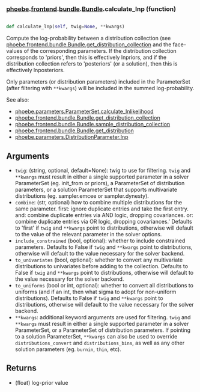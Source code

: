 ### [phoebe](phoebe.md).[frontend](phoebe.frontend.md).[bundle](phoebe.frontend.bundle.md).[Bundle](phoebe.frontend.bundle.Bundle.md).calculate_lnp (function)


```py

def calculate_lnp(self, twig=None, **kwargs)

```



Compute the log-probability between a distribution collection
(see [phoebe.frontend.bundle.Bundle.get_distribution_collection](phoebe.frontend.bundle.Bundle.get_distribution_collection.md)
and the face-values of the corresponding parameters.  If the
distribution collection corresponds to 'priors', then this is effectively
lnpriors, and if the distribution collection refers to 'posteriors'
(or a solution), then this is effectively lnposteriors.

Only parameters (or distribution parameters) included in the ParameterSet
(after filtering with `**kwargs`) will be included in the summed
log-probability.

See also:
* [phoebe.parameters.ParameterSet.calculate_lnlikelihood](phoebe.parameters.ParameterSet.calculate_lnlikelihood.md)
* [phoebe.frontend.bundle.Bundle.get_distribution_collection](phoebe.frontend.bundle.Bundle.get_distribution_collection.md)
* [phoebe.frontend.bundle.Bundle.sample_distribution_collection](phoebe.frontend.bundle.Bundle.sample_distribution_collection.md)
* [phoebe.frontend.bundle.Bundle.get_distribution](phoebe.frontend.bundle.Bundle.get_distribution.md)
* [phoebe.parameters.DistributionParameter.lnp](phoebe.parameters.DistributionParameter.lnp.md)

Arguments
-----------
* `twig`: (string, optional, default=None): twig to use for filtering.
    `twig` and `**kwargs` must result in either a single supported
    parameter in a solver ParameterSet (eg. init_from or priors),
    a ParameterSet of distribution parameters, or a solution ParameterSet
    that supports multivariate distributions (eg. sampler.emcee or sampler.dynesty).
* `combine`: (str, optional) how to combine multiple distributions for the same parameter.
    first: ignore duplicate entries and take the first entry.
    and: combine duplicate entries via AND logic, dropping covariances.
    or: combine duplicate entries via OR logic, dropping covariances.'
    Defaults to 'first' if `twig` and `**kwargs` point to distributions,
    otherwise will default to the value of the relevant parameter in the
    solver options.
* `include_constrained` (bool, optional): whether to
    include constrained parameters.  Defaults to False if `twig` and
    `**kwargs` point to distributions, otherwise will default to the
    value necessary for the solver backend.
* `to_univariates` (bool, optional): whether to convert any multivariate
    distributions to univariates before adding to the collection.  Defaults
    to False if `twig` and `**kwargs` point to distributions, otherwise
    will default to the value necessary for the solver backend.
* `to_uniforms` (bool or int, optional): whether to convert all distributions
    to uniforms (and if an int, then what sigma to adopt for non-uniform
    distributions).  Defaults to False if `twig` and `**kwargs` point to
    distributions, otherwise will default to the value necessary for the
    solver backend.
* `**kwargs`: additional keyword arguments are used for filtering.
    `twig` and `**kwargs` must result in either a single supported
    parameter in a solver ParameterSet, or a ParameterSet of distribution
    parameters.  If pointing to a solution ParameterSet, `**kwargs` can
    also be used to override `distributions_convert` and `distributions_bins`,
    as well as any other solution parameters (eg. `burnin`, `thin`, etc).


Returns
-----------
* (float) log-prior value

